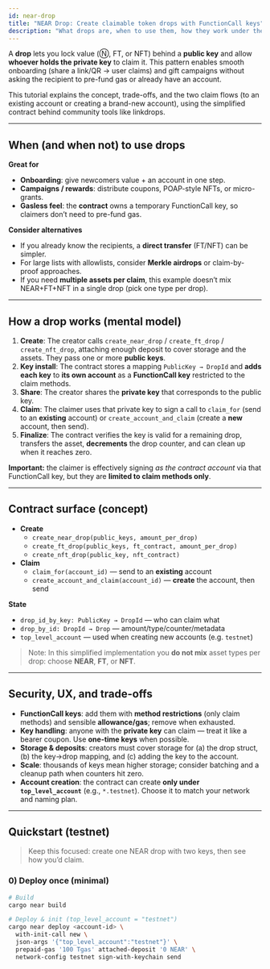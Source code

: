 ```yaml
---
id: near-drop
title: "NEAR Drop: Create claimable token drops with FunctionCall keys"
description: "What drops are, when to use them, how they work under the hood with FunctionCall keys, and how to create/claim NEAR, FT, and NFT drops."
---
```


A **drop** lets you lock value (Ⓝ, FT, or NFT) behind a **public key** and allow **whoever holds the private key** to claim it. This pattern enables smooth onboarding (share a link/QR → user claims) and gift campaigns without asking the recipient to pre-fund gas or already have an account.

This tutorial explains the concept, trade-offs, and the two claim flows (to an existing account or creating a brand-new account), using the simplified contract behind community tools like linkdrops.

---

## When (and when not) to use drops

**Great for**
- **Onboarding**: give newcomers value + an account in one step.
- **Campaigns / rewards**: distribute coupons, POAP-style NFTs, or micro-grants.
- **Gasless feel**: the **contract** owns a temporary FunctionCall key, so claimers don’t need to pre-fund gas.

**Consider alternatives**
- If you already know the recipients, a **direct transfer** (FT/NFT) can be simpler.
- For large lists with allowlists, consider **Merkle airdrops** or claim-by-proof approaches.
- If you need **multiple assets per claim**, this example doesn’t mix NEAR+FT+NFT in a single drop (pick one type per drop).

---

## How a drop works (mental model)

1. **Create**: The creator calls `create_near_drop` / `create_ft_drop` / `create_nft_drop`, attaching enough deposit to cover storage and the assets. They pass one or more **public keys**.
2. **Key install**: The contract stores a mapping `PublicKey → DropId` and **adds each key** to **its own account** as a **FunctionCall key** restricted to the claim methods.
3. **Share**: The creator shares the **private key** that corresponds to the public key.
4. **Claim**: The claimer uses that private key to sign a call to `claim_for` (send to an **existing** account) or `create_account_and_claim` (create a **new** account, then send).
5. **Finalize**: The contract verifies the key is valid for a remaining drop, transfers the asset, **decrements** the drop counter, and can clean up when it reaches zero.

**Important:** the claimer is effectively signing *as the contract account* via that FunctionCall key, but they are **limited to claim methods only**.

---

## Contract surface (concept)

- **Create**
  - `create_near_drop(public_keys, amount_per_drop)`
  - `create_ft_drop(public_keys, ft_contract, amount_per_drop)`
  - `create_nft_drop(public_key, nft_contract)`
- **Claim**
  - `claim_for(account_id)` — send to an **existing** account
  - `create_account_and_claim(account_id)` — **create** the account, then send

**State**
- `drop_id_by_key: PublicKey → DropId` — who can claim what
- `drop_by_id: DropId → Drop` — amount/type/counter/metadata
- `top_level_account` — used when creating new accounts (e.g. `testnet`)

> Note: In this simplified implementation you **do not mix** asset types per drop: choose **NEAR**, **FT**, or **NFT**.

---

## Security, UX, and trade-offs

- **FunctionCall keys**: add them with **method restrictions** (only claim methods) and sensible **allowance/gas**; remove when exhausted.
- **Key handling**: anyone with the **private key** can claim — treat it like a bearer coupon. Use **one-time keys** when possible.
- **Storage & deposits**: creators must cover storage for (a) the drop struct, (b) the key→drop mapping, and (c) adding the key to the account.
- **Scale**: thousands of keys mean higher storage; consider batching and a cleanup path when counters hit zero.
- **Account creation**: the contract can create **only under `top_level_account`** (e.g., `*.testnet`). Choose it to match your network and naming plan.

---

## Quickstart (testnet)

> Keep this focused: create one NEAR drop with two keys, then see how you’d claim.

### 0) Deploy once (minimal)
```bash
# Build
cargo near build

# Deploy & init (top_level_account = "testnet")
cargo near deploy <account-id> \
  with-init-call new \
  json-args '{"top_level_account":"testnet"}' \
  prepaid-gas '100 Tgas' attached-deposit '0 NEAR' \
  network-config testnet sign-with-keychain send
